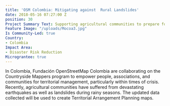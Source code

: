 ```yaml
---
title: 'OSM Colombia: Mitigating against  Rural Landslides'
date: 2018-05-16 07:27:00 Z
position: 30
Project Summary Text: Supporting agricultural communities to prepare for disasters
Feature Image: "/uploads/Mocoa3.jpg"
Is Community-Led: true
Country:
- Colombia
Impact Area:
- Disaster Risk Reduction
Micrograntee: true
---
```


In Colombia, Fundación OpenStreetMap Colombia are collaborating on the Countryside Mappers program to empower people, associations, and communities for territorial management, particularly within times of crisis. Recently, agricultural communities have suffered from devastating earthquakes as well as landslides during rainy seasons. The updated data collected will be used to create Territorial Arrangement Planning maps.